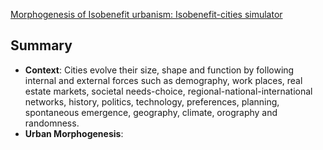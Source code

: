 [Morphogenesis of Isobenefit urbanism: Isobenefit-cities simulator](https://www.sciencedirect.com/science/article/pii/S2352711023001048)
## Summary

- **Context**: Cities evolve their size, shape and function by following internal and external forces such as demography, work places, real estate markets, societal needs-choice, regional-national-international networks, history, politics, technology, preferences, planning, spontaneous emergence, geography, climate, orography and randomness.
- **Urban Morphogenesis**: 